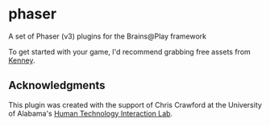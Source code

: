 # phaser
A set of Phaser (v3) plugins for the Brains@Play framework

To get started with your game, I'd recommend grabbing free assets from [Kenney](https://www.kenney.nl/).

## Acknowledgments
This plugin was created with the support of Chris Crawford at the University of Alabama's [Human Technology Interaction Lab](https://htilua.org/).
